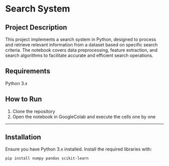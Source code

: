 # Search System

## Project Description
This project implements a search system in Python, designed to process and retrieve relevant information from a dataset based on specific search criteria. The notebook covers data preprocessing, feature extraction, and search algorithms to facilitate accurate and efficient search operations.

## Requirements
Python 3.x

## How to Run
1. Clone the repository
2. Open the notebook in GoogleColab and execute the cells one by one

---

## Installation
Ensure you have Python 3.x installed. Install the required libraries with:
```bash
pip install numpy pandas scikit-learn
